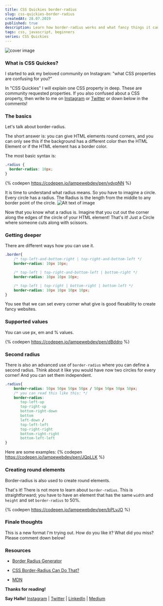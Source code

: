 ```yaml
---
title: CSS Quickies border-radius
slug: css-quickies-border-radius
createdAt: 28.07.2019
published: true
description: Learn how border-radius works and what fancy things it can do!
tags: css, javascript, beginners
series: CSS Quickies
---
```


![cover image](https://thepracticaldev.s3.amazonaws.com/i/37qeq2ljviy6k0ft9y7x.png)

### What is CSS Quickes?

I started to ask my beloved community on Instagram: "what CSS properties are confusing for you?"

In "CSS Quickies" I will explain one CSS property in deep. These are community requested properties.  If you also confused about a CSS property, then write to me on [Instagram](https://www.instagram.com/lampewebdev/) or [Twitter](https://twitter.com/lampewebdev) or down below in the comments! 

### The basics
Let's talk about border-radius.

The short answer is: you can give HTML elements round corners, and you can only see this if the background has a different color then the HTML Element or if the HTML element has a  border color.

The most basic syntax is:
```css
.radius {
  border-radius: 10px;
}
```
{% codepen https://codepen.io/lampewebdev/pen/ydvpNN %}

It is time to understand what radius means. 
So you have to imagine a circle. Every circle has a radius. The Radius is the length from the middle to any border point of the circle.
![Alt text of image](https://www.mathematics-monster.com/images5/radius.jpg)

Now that you know what a radius is. Imagine that you cut out the corner along the edges of the circle of your HTML element! That's it! Just a Circle where someone cuts along with scissors. 

### Getting deeper
There are different ways how you can use it.
```css
.border{
    /* top-left-and-bottom-right | top-right-and-bottom-left */
    border-radius: 10px 10px;

    /* top-left | top-right-and-bottom-left | bottom-right */
    border-radius: 10px 10px 10px;

    /* top-left | top-right | bottom-right | bottom-left */
    border-radius: 10px 10px 10px 10px;
}
```
You see that we can set every corner what give is good flexability to create fancy websites.

### Supported values
You can use px, em and % values.

{% codepen https://codepen.io/lampewebdev/pen/dBddro %}

### Second radius

There is also an advanced use of `border-radius` where you can define a second radius. Think about it like you would have now two circles for every corner! And you can set them independent. 

```css
.radius{
    border-radius: 50px 50px 50px 50px / 50px 50px 50px 50px;
    /* you can read this like this: */
    border-radius: 
       top-left-up
       top-right-up
       bottom-right-down
       bottom
       left-down /
       top-left-left
       top-right-right
       bottom-right-right
       bottom-left-left
}
```
Here are some examples:
{% codepen https://codepen.io/lampewebdev/pen/JQpLLK %}

### Creating round elements

Border-radius is also used to create round elements.

That's it! There is not more to learn about `border-radius`.
This is straightforward; you have to have an element that has the same `width` and `height` and set `border-radius` to 50%.

{% codepen https://codepen.io/lampewebdev/pen/bPLvJO %}

### Finale thoughts

This is a new format I'm trying out.
How do you like it?
What did you miss?
Please comment down below!

### Resources
* [Border Radius Generator](https://9elements.github.io/fancy-border-radius/) 

* [CSS Border-Radius Can Do That? ](https://www.webdesignerdepot.com/2018/10/css-border-radius-can-do-that/)

* [MDN](https://developer.mozilla.org/en-US/docs/Web/CSS/border-radius)

**Thanks for reading!**

**Say Hallo!** [Instagram](https://www.instagram.com/lampewebdev/) | [Twitter](https://twitter.com/lampewebdev) | [LinkedIn](https://www.linkedin.com/in/michael-lazarski-25725a87) | [Medium](https://medium.com/@lampewebdevelopment)